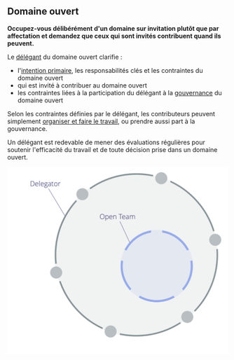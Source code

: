 ## Domaine ouvert

<summary>
<strong>Occupez-vous délibérément d'un domaine sur invitation plutôt que par affectation et demandez que ceux qui sont invités contribuent quand ils peuvent.</strong>
</summary>

Le [délégant](glossary:delegator) du domaine ouvert clarifie :

- l'[intention primaire](glossary:primary-driver), les responsabilités clés et les contraintes du domaine ouvert
- qui est invité à contribuer au domaine ouvert
- les contraintes liées à la participation du délégant à la [gouvernance](glossary:governance) du domaine ouvert

Selon les contraintes définies par le délégant, les contributeurs peuvent simplement [organiser et faire le travail](glossary:operations), ou prendre aussi part à la gouvernance.

Un délégant est redevable de mener des évaluations régulières pour soutenir l'efficacité du travail et de toute décision prise dans un domaine ouvert.

![Domaine ouvert](img/structural-patterns/open-team.png)